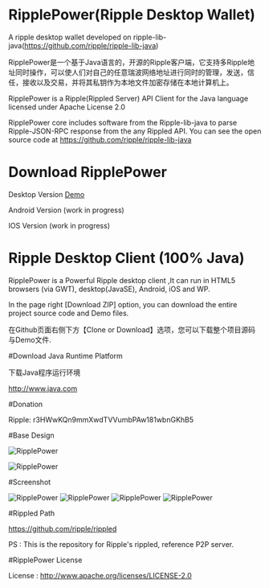 ﻿# RipplePower(Ripple Desktop Wallet)

A ripple desktop wallet developed on ripple-lib-java(https://github.com/ripple/ripple-lib-java)

RipplePower是一个基于Java语言的，开源的Ripple客户端，它支持多Ripple地址同时操作，可以使人们对自己的任意瑞波网络地址进行同时的管理，发送，信任，接收以及交易，并将其私钥作为本地文件加密存储在本地计算机上。

RipplePower is a Ripple(Rippled Server) API Client for the Java language licensed under Apache License 2.0

RipplePower core includes software from the Ripple-lib-java to parse Ripple-JSON-RPC response from the any Rippled API. You can see the open source code at https://github.com/ripple/ripple-lib-java

# Download RipplePower

Desktop Version [Demo](https://raw.githubusercontent.com/cping/RipplePower/master/demo/RipplePower-Desktop-0.1.4.jar)

Android Version (work in progress)

IOS Version (work in progress)

# Ripple Desktop Client (100% Java)

RipplePower is a Powerful Ripple desktop client ,It can run in HTML5 browsers (via GWT), desktop(JavaSE), Android, iOS and WP.

In the page right [Download ZIP] option, you can download the entire project source code and Demo files.

在Github页面右侧下方【Clone or Download】选项，您可以下载整个项目源码与Demo文件.

#Download Java Runtime Platform

下载Java程序运行环境

http://www.java.com

#Donation

Ripple: r3HWwKQn9mmXwdTVVumbPAw181wbnGKhB5

#Base Design

![RipplePower](https://raw.github.com/cping/RipplePower/master/base_en.png "base")

![RipplePower](https://raw.github.com/cping/RipplePower/master/base.png "base")

#Screenshot

![RipplePower](https://raw.github.com/cping/RipplePower/master/001.png "0")
![RipplePower](https://raw.github.com/cping/RipplePower/master/002.png "1")
![RipplePower](https://raw.github.com/cping/RipplePower/master/003.png "2")
![RipplePower](https://raw.github.com/cping/RipplePower/master/004.png "3")

#Rippled Path

https://github.com/ripple/rippled

PS : This is the repository for Ripple's rippled, reference P2P server.

#RipplePower License

License : http://www.apache.org/licenses/LICENSE-2.0

